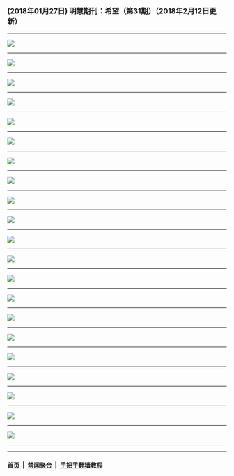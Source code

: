 ### (2018年01月27日) 明慧期刊：希望（第31期）（2018年2月12日更新）

---

<img src="http://qikan.minghui.org/mhqkpage/qikanimage/2018/01/27/xiwang31_a5_read-online1.png"/><hr/>
<img src="http://qikan.minghui.org/mhqkpage/qikanimage/2018/01/27/xiwang31_a5_read-online2.png"/><hr/>
<img src="http://qikan.minghui.org/mhqkpage/qikanimage/2018/01/27/xiwang31_a5_read-online3.png"/><hr/>
<img src="http://qikan.minghui.org/mhqkpage/qikanimage/2018/01/27/xiwang31_a5_read-online4.png"/><hr/>
<img src="http://qikan.minghui.org/mhqkpage/qikanimage/2018/01/27/xiwang31_a5_read-online5.png"/><hr/>
<img src="http://qikan.minghui.org/mhqkpage/qikanimage/2018/01/27/xiwang31_a5_read-online6.png"/><hr/>
<img src="http://qikan.minghui.org/mhqkpage/qikanimage/2018/01/27/xiwang31_a5_read-online7.png"/><hr/>
<img src="http://qikan.minghui.org/mhqkpage/qikanimage/2018/01/27/xiwang31_a5_read-online8.png"/><hr/>
<img src="http://qikan.minghui.org/mhqkpage/qikanimage/2018/01/27/xiwang31_a5_read-online9.png"/><hr/>
<img src="http://qikan.minghui.org/mhqkpage/qikanimage/2018/01/27/xiwang31_a5_read-online10.png"/><hr/>
<img src="http://qikan.minghui.org/mhqkpage/qikanimage/2018/01/27/xiwang31_a5_read-online11.png"/><hr/>
<img src="http://qikan.minghui.org/mhqkpage/qikanimage/2018/01/27/xiwang31_a5_read-online12.png"/><hr/>
<img src="http://qikan.minghui.org/mhqkpage/qikanimage/2018/01/27/xiwang31_a5_read-online13.png"/><hr/>
<img src="http://qikan.minghui.org/mhqkpage/qikanimage/2018/01/27/xiwang31_a5_read-online14.png"/><hr/>
<img src="http://qikan.minghui.org/mhqkpage/qikanimage/2018/01/27/xiwang31_a5_read-online15.png"/><hr/>
<img src="http://qikan.minghui.org/mhqkpage/qikanimage/2018/01/27/xiwang31_a5_read-online16.png"/><hr/>
<img src="http://qikan.minghui.org/mhqkpage/qikanimage/2018/01/27/xiwang31_a5_read-online17.png"/><hr/>
<img src="http://qikan.minghui.org/mhqkpage/qikanimage/2018/01/27/xiwang31_a5_read-online18.png"/><hr/>
<img src="http://qikan.minghui.org/mhqkpage/qikanimage/2018/01/27/xiwang31_a5_read-online19.png"/><hr/>
<img src="http://qikan.minghui.org/mhqkpage/qikanimage/2018/01/27/xiwang31_a5_read-online20.png"/><hr/>
<img src="http://qikan.minghui.org/mhqkpage/qikanimage/2018/01/27/xiwang31_a5_read-online21.png"/><hr/>


---

#### [首页](../../../..) &nbsp;|&nbsp; [禁闻聚合](https://github.com/gfw-breaker/banned-news) &nbsp;|&nbsp; [手把手翻墙教程](https://github.com/gfw-breaker/guides) 